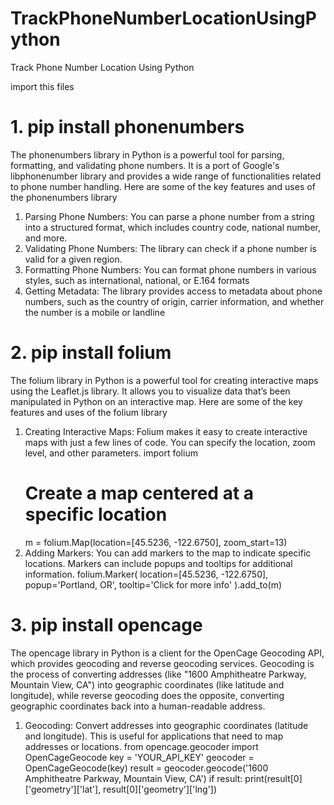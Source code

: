 # TrackPhoneNumberLocationUsingPython
Track Phone Number Location Using Python

import this files 

# 1. pip install phonenumbers
 The phonenumbers library in Python is a powerful tool for parsing, formatting, and validating phone numbers. It is a port of Google's libphonenumber library and provides a wide range of functionalities related to phone number handling. Here are some of the key features and uses of the phonenumbers library
 1. Parsing Phone Numbers: You can parse a phone number from a string into a structured format, which includes country code, national number, and more.
 2. Validating Phone Numbers: The library can check if a phone number is valid for a given region.
 3. Formatting Phone Numbers: You can format phone numbers in various styles, such as international, national, or E.164 formats
 4. Getting Metadata: The library provides access to metadata about phone numbers, such as the country of origin, carrier information, and whether the number is a mobile or landline
    
# 2. pip install folium
The folium library in Python is a powerful tool for creating interactive maps using the Leaflet.js library. It allows you to visualize data that’s been manipulated in Python on an interactive map. Here are some of the key features and uses of the folium library
 1. Creating Interactive Maps: Folium makes it easy to create interactive maps with just a few lines of code. You can specify the location, zoom level, and other parameters.
    import folium
      # Create a map centered at a specific location
      m = folium.Map(location=[45.5236, -122.6750], zoom_start=13)
 2. Adding Markers: You can add markers to the map to indicate specific locations. Markers can include popups and tooltips for additional information.
        folium.Marker(
        location=[45.5236, -122.6750],
        popup='Portland, OR',
        tooltip='Click for more info'
    ).add_to(m)


# 3. pip install opencage
The opencage library in Python is a client for the OpenCage Geocoding API, which provides geocoding and reverse geocoding services. Geocoding is the process of converting addresses (like "1600 Amphitheatre Parkway, Mountain View, CA") into geographic coordinates (like latitude and longitude), while reverse geocoding does the opposite, converting geographic coordinates back into a human-readable address.
 1. Geocoding: Convert addresses into geographic coordinates (latitude and longitude). This is useful for applications that need to map addresses or locations.
    from opencage.geocoder import OpenCageGeocode
      key = 'YOUR_API_KEY'
      geocoder = OpenCageGeocode(key)
      result = geocoder.geocode('1600 Amphitheatre Parkway, Mountain View, CA')
      if result:
          print(result[0]['geometry']['lat'], result[0]['geometry']['lng'])
